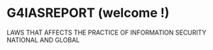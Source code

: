 # G4IASREPORT (welcome !)
LAWS THAT AFFECTS THE PRACTICE OF INFORMATION SECURITY NATIONAL AND GLOBAL
